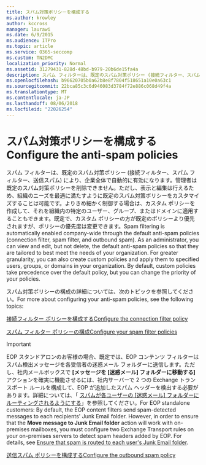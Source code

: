 ```yaml
---
title: スパム対策ポリシーを構成する
ms.author: krowley
author: kccross
manager: laurawi
ms.date: 6/9/2015
ms.audience: ITPro
ms.topic: article
ms.service: O365-seccomp
ms.custom: TN2DMC
localization_priority: Normal
ms.assetid: 31279431-828d-48bd-b979-20b6de15fa4a
description: スパム フィルターは、既定のスパム対策ポリシー (接続フィルター、スパム フィルター、送信スパム) により、企業全体で自動的に有効になります。管理者は既定のスパム対策ポリシーを削除できません。ただし、表示と編集は行えるため、組織のニーズを最適に満たすように既定のスパム対策ポリシーをカスタマイズすることは可能です。よりきめ細かく制御する場合は、カスタム ポリシーを作成して、それを組織内の特定のユーザー、グループ、またはドメインに適用することもできます。既定で、カスタム ポリシーの方が既定のポリシーより優先されますが、ポリシーの優先度は変更できます。
ms.openlocfilehash: b96620705b0a62b8e8f7804f518651a10e0a63c1
ms.sourcegitcommit: 22bca85c3c6d946083d3784f72e886c068d49f4a
ms.translationtype: MT
ms.contentlocale: ja-JP
ms.lasthandoff: 08/06/2018
ms.locfileid: "22026254"
---
```

# <a name="configure-the-anti-spam-policies"></a><span data-ttu-id="e182d-106">スパム対策ポリシーを構成する</span><span class="sxs-lookup"><span data-stu-id="e182d-106">Configure the anti-spam policies</span></span>

<span data-ttu-id="e182d-p102">スパム フィルターは、既定のスパム対策ポリシー (接続フィルター、スパム フィルター、送信スパム) により、企業全体で自動的に有効になります。管理者は既定のスパム対策ポリシーを削除できません。ただし、表示と編集は行えるため、組織のニーズを最適に満たすように既定のスパム対策ポリシーをカスタマイズすることは可能です。よりきめ細かく制御する場合は、カスタム ポリシーを作成して、それを組織内の特定のユーザー、グループ、またはドメインに適用することもできます。既定で、カスタム ポリシーの方が既定のポリシーより優先されますが、ポリシーの優先度は変更できます。</span><span class="sxs-lookup"><span data-stu-id="e182d-p102">Spam filtering is automatically enabled company-wide through the default anti-spam policies (connection filter, spam filter, and outbound spam). As an administrator, you can view and edit, but not delete, the default anti-spam policies so that they are tailored to best meet the needs of your organization. For greater granularity, you can also create custom policies and apply them to specified users, groups, or domains in your organization. By default, custom policies take precedence over the default policy, but you can change the priority of your policies.</span></span> 
  
<span data-ttu-id="e182d-111">スパム対策ポリシーの構成の詳細については、次のトピックを参照してください。</span><span class="sxs-lookup"><span data-stu-id="e182d-111">For more about configuring your anti-spam policies, see the following topics:</span></span>
  
[<span data-ttu-id="e182d-112">接続フィルター ポリシーを構成する</span><span class="sxs-lookup"><span data-stu-id="e182d-112">Configure the connection filter policy</span></span>](configure-the-connection-filter-policy.md)
  
[<span data-ttu-id="e182d-113">スパム フィルター ポリシーの構成</span><span class="sxs-lookup"><span data-stu-id="e182d-113">Configure your spam filter policies</span></span>](configure-your-spam-filter-policies.md)
  
> [!IMPORTANT]
> <span data-ttu-id="e182d-p103">EOP スタンドアロンのお客様の場合、既定では、EOP コンテンツ フィルターはスパム検出メッセージを各受信者の迷惑メール フォルダーに送信します。ただし、社内メールボックスで **[メッセージを [迷惑メール] フォルダーに移動する]** アクションを確実に機能させるには、社内サーバーで 2 つの Exchange トランスポート ルールを構成して、EOP が追加したスパム ヘッダーを検出する必要があります。詳細については、「 [スパムが各ユーザーの [迷惑メール] フォルダーにルーティングされるようにする](ensure-that-spam-is-routed-to-each-user-s-junk-email-folder.md)」を参照してください。</span><span class="sxs-lookup"><span data-stu-id="e182d-p103">For EOP standalone customers: By default, the EOP content filters send spam-detected messages to each recipients' Junk Email folder. However, in order to ensure that the **Move message to Junk Email folder** action will work with on-premises mailboxes, you must configure two Exchange Transport rules on your on-premises servers to detect spam headers added by EOP. For details, see [Ensure that spam is routed to each user's Junk Email folder](ensure-that-spam-is-routed-to-each-user-s-junk-email-folder.md).</span></span> 
  
[<span data-ttu-id="e182d-117">送信スパム ポリシーを構成する</span><span class="sxs-lookup"><span data-stu-id="e182d-117">Configure the outbound spam policy</span></span>](configure-the-outbound-spam-policy.md)
  

